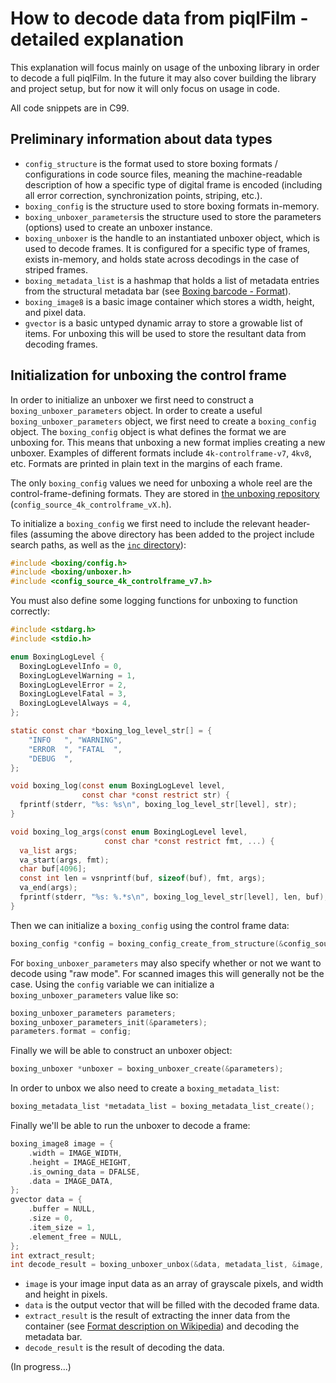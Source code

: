 # How to decode data from piqlFilm - detailed explanation

This explanation will focus mainly on usage of the unboxing library in order to
decode a full piqlFilm. In the future it may also cover building the library and
project setup, but for now it will only focus on usage in code.

All code snippets are in C99.

## Preliminary information about data types

- `config_structure` is the format used to store boxing formats / configurations
  in code source files, meaning the machine-readable description of how a
  specific type of digital frame is encoded (including all error correction,
  synchronization points, striping, etc.).
- `boxing_config` is the structure used to store boxing formats in-memory.
- `boxing_unboxer_parameters`is the structure used to store the parameters
  (options) used to create an unboxer instance.
- `boxing_unboxer` is the handle to an instantiated unboxer object, which is
  used to decode frames. It is configured for a specific type of frames, exists
  in-memory, and holds state across decodings in the case of striped frames.
- `boxing_metadata_list` is a hashmap that holds a list of metadata entries from
  the structural metadata bar (see
  [Boxing barcode - Format](https://en.wikipedia.org/wiki/Boxing_barcode#Format)).
- `boxing_image8` is a basic image container which stores a width, height, and
  pixel data.
- `gvector` is a basic untyped dynamic array to store a growable list of items.
  For unboxing this will be used to store the resultant data from decoding
  frames.

<!-- FUTURE: Section on build setup here? -->

## Initialization for unboxing the control frame

In order to initialize an unboxer we first need to construct a
`boxing_unboxer_parameters` object. In order to create a useful
`boxing_unboxer_parameters` object, we first need to create a `boxing_config`
object. The `boxing_config` object is what defines the format we are unboxing
for. This means that unboxing a new format implies creating a new unboxer.
Examples of different formats include `4k-controlframe-v7`, `4kv8`, etc. Formats
are printed in plain text in the margins of each frame.

The only `boxing_config` values we need for unboxing a whole reel are the
control-frame-defining formats. They are stored in
[the unboxing repository](https://github.com/piql/unboxing/tree/master/tests/testutils/src)
(`config_source_4k_controlframe_vX.h`).

To initialize a `boxing_config` we first need to include the relevant
header-files (assuming the above directory has been added to the project include
search paths, as well as the
[`inc` directory](https://github.com/piql/unboxing/tree/master/inc)):

```c
#include <boxing/config.h>
#include <boxing/unboxer.h>
#include <config_source_4k_controlframe_v7.h>
```

You must also define some logging functions for unboxing to function correctly:

<!-- TODO: expand more on boxing_log -->

```c
#include <stdarg.h>
#include <stdio.h>

enum BoxingLogLevel {
  BoxingLogLevelInfo = 0,
  BoxingLogLevelWarning = 1,
  BoxingLogLevelError = 2,
  BoxingLogLevelFatal = 3,
  BoxingLogLevelAlways = 4,
};

static const char *boxing_log_level_str[] = {
    "INFO   ", "WARNING",
    "ERROR  ", "FATAL  ",
    "DEBUG  ",
};

void boxing_log(const enum BoxingLogLevel level,
                const char *const restrict str) {
  fprintf(stderr, "%s: %s\n", boxing_log_level_str[level], str);
}

void boxing_log_args(const enum BoxingLogLevel level,
                     const char *const restrict fmt, ...) {
  va_list args;
  va_start(args, fmt);
  char buf[4096];
  const int len = vsnprintf(buf, sizeof(buf), fmt, args);
  va_end(args);
  fprintf(stderr, "%s: %.*s\n", boxing_log_level_str[level], len, buf);
}
```

<!--
```c
#define STB_IMAGE_IMPLEMENTATION
#include "../dep/stb/stb_image.h"
int main(int argc, char *argv[]) {
(void)argc;
(void)argv;
```
-->

Then we can initialize a `boxing_config` using the control frame data:

```c
boxing_config *config = boxing_config_create_from_structure(&config_source_v7);
```

For `boxing_unboxer_parameters` may also specify whether or not we want to
decode using "raw mode". For scanned images this will generally not be the case.
Using the `config` variable we can initialize a `boxing_unboxer_parameters`
value like so:

```c
boxing_unboxer_parameters parameters;
boxing_unboxer_parameters_init(&parameters);
parameters.format = config;
```

Finally we will be able to construct an unboxer object:

```c
boxing_unboxer *unboxer = boxing_unboxer_create(&parameters);
```

<!-- TODO: why are we creating this? -->

In order to unbox we also need to create a `boxing_metadata_list`:

```c
boxing_metadata_list *metadata_list = boxing_metadata_list_create();
```

<!--
```c
unsigned int IMAGE_WIDTH;
unsigned int IMAGE_HEIGHT;
unsigned char *IMAGE_DATA;
{
  int width;
  int height;
  unsigned char *data = stbi_load("dep/ivm_testdata/reel/png/000001.png", &width, &height, NULL, 1);
  IMAGE_WIDTH = (unsigned)width;
  IMAGE_HEIGHT = (unsigned)height;
  IMAGE_DATA = data;
}
```
-->

Finally we'll be able to run the unboxer to decode a frame:

```c
boxing_image8 image = {
    .width = IMAGE_WIDTH,
    .height = IMAGE_HEIGHT,
    .is_owning_data = DFALSE,
    .data = IMAGE_DATA,
};
gvector data = {
    .buffer = NULL,
    .size = 0,
    .item_size = 1,
    .element_free = NULL,
};
int extract_result;
int decode_result = boxing_unboxer_unbox(&data, metadata_list, &image, unboxer, &extract_result, NULL, BOXING_METADATA_CONTENT_TYPES_CONTROLFRAME);
```

- `image` is your image input data as an array of grayscale pixels, and width
  and height in pixels.
- `data` is the output vector that will be filled with the decoded frame data.
- `extract_result` is the result of extracting the inner data from the container
  (see
  [Format description on Wikipedia](https://en.wikipedia.org/wiki/Boxing_barcode#Format))
  and decoding the metadata bar.
- `decode_result` is the result of decoding the data.

(In progress...)

<!--
```c
  if (data.buffer) free(data.buffer);
  if (IMAGE_DATA) free(IMAGE_DATA);
  boxing_metadata_list_free(metadata_list);
  boxing_unboxer_free(unboxer);
  boxing_unboxer_parameters_free(&parameters);
  boxing_config_free(config);
  (void)decode_result;
}
```
-->
